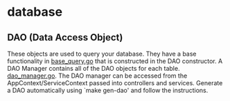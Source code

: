 # database

## DAO (Data Access Object)

These objects are used to query your database.
They have a base functionality in [base_query.go](github.com/carsonkrueger/go-htmx-starter/internal/database/dao/base_query.go) that is constructed in the DAO constructor.
A DAO Manager contains all of the DAO objects for each table. [dao_manager.go](github.com/carsonkrueger/go-htmx-starter/internal/database/dao/dao_manager.go).
The DAO manager can be accessed from the AppContext/ServiceContext passed into controllers and services.
Generate a DAO automatically using `make gen-dao' and follow the instructions.
